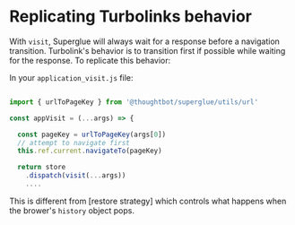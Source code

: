 # Replicating Turbolinks behavior

With `visit`, Superglue will always wait for a response before a navigation
transition. Turbolink's behavior is to transition first if possible while
waiting for the response. To replicate this behavior:

In your `application_visit.js` file:

```javascript

import { urlToPageKey } from '@thoughtbot/superglue/utils/url'

const appVisit = (...args) => {

  const pageKey = urlToPageKey(args[0])
  // attempt to navigate first
  this.ref.current.navigateTo(pageKey)

  return store
    .dispatch(visit(...args))
    ....
```

This is different from [restore strategy] which controls what happens
when the brower's `history` object pops.
